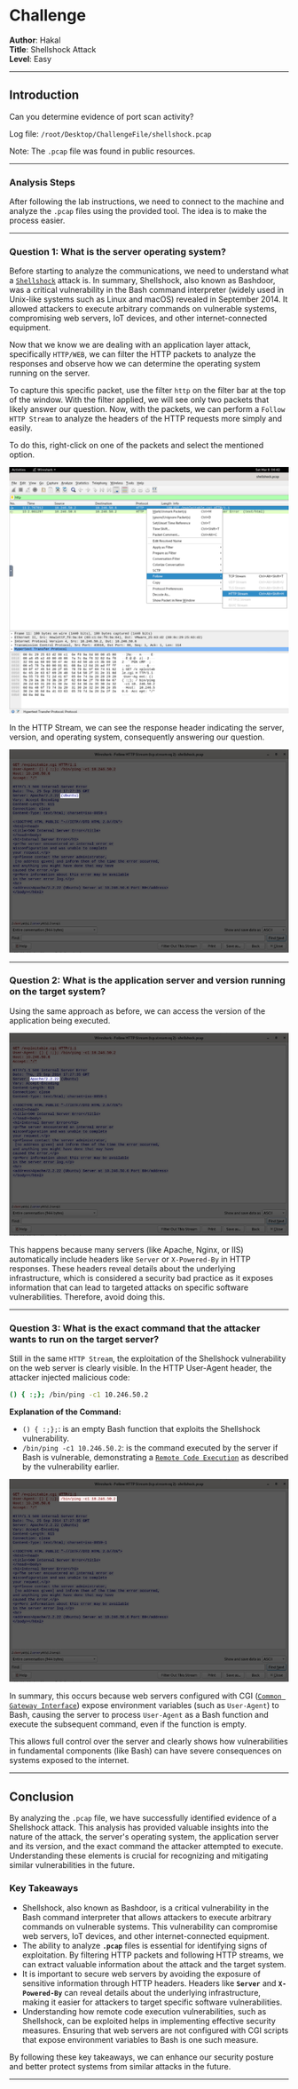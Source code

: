 # **Challenge**

**Author**: Hakal  
**Title**: Shellshock Attack  
**Level**: Easy

---

## Introduction

Can you determine evidence of port scan activity?

Log file: `/root/Desktop/ChallengeFile/shellshock.pcap`

Note: The `.pcap` file was found in public resources.

---

### Analysis Steps

After following the lab instructions, we need to connect to the machine and analyze the `.pcap` files using the provided tool. The idea is to make the process easier.

---

### Question 1: What is the server operating system?

Before starting to analyze the communications, we need to understand what a [`Shellshock`](https://en.wikipedia.org/wiki/Shellshock_(software_bug)) attack is. In summary, Shellshock, also known as Bashdoor, was a critical vulnerability in the Bash command interpreter (widely used in Unix-like systems such as Linux and macOS) revealed in September 2014. It allowed attackers to execute arbitrary commands on vulnerable systems, compromising web servers, IoT devices, and other internet-connected equipment.

Now that we know we are dealing with an application layer attack, specifically `HTTP/WEB`, we can filter the HTTP packets to analyze the responses and observe how we can determine the operating system running on the server.

To capture this specific packet, use the filter `http` on the filter bar at the top of the window. With the filter applied, we will see only two packets that likely answer our question. Now, with the packets, we can perform a `Follow HTTP Stream` to analyze the headers of the HTTP requests more simply and easily.

To do this, right-click on one of the packets and select the mentioned option.

![Following HTTP Stream](1.png)

In the HTTP Stream, we can see the response header indicating the server, version, and operating system, consequently answering our question.

![Operating System](2.png)

---

### Question 2: What is the application server and version running on the target system?

Using the same approach as before, we can access the version of the application being executed.

![Server Application](3.png)

This happens because many servers (like Apache, Nginx, or IIS) automatically include headers like `Server` or `X-Powered-By` in HTTP responses. These headers reveal details about the underlying infrastructure, which is considered a security bad practice as it exposes information that can lead to targeted attacks on specific software vulnerabilities. Therefore, avoid doing this.

---

### Question 3: What is the exact command that the attacker wants to run on the target server?

Still in the same `HTTP Stream`, the exploitation of the Shellshock vulnerability on the web server is clearly visible. In the HTTP User-Agent header, the attacker injected malicious code:

```bash
() { :;}; /bin/ping -c1 10.246.50.2
```

**Explanation of the Command:**

- `() { :;};`: is an empty Bash function that exploits the Shellshock vulnerability.
- `/bin/ping -c1 10.246.50.2`: is the command executed by the server if Bash is vulnerable, demonstrating a [`Remote Code Execution`](https://en.wikipedia.org/wiki/Arbitrary_code_execution) as described by the vulnerability earlier.

![Shellshock Attack](4.png)

In summary, this occurs because web servers configured with CGI ([`Common Gateway Interface`](https://en.wikipedia.org/wiki/Common_Gateway_Interface)) expose environment variables (such as `User-Agent`) to Bash, causing the server to process `User-Agent` as a Bash function and execute the subsequent command, even if the function is empty.

This allows full control over the server and clearly shows how vulnerabilities in fundamental components (like Bash) can have severe consequences on systems exposed to the internet.

---

## Conclusion

By analyzing the `.pcap` file, we have successfully identified evidence of a Shellshock attack. This analysis has provided valuable insights into the nature of the attack, the server's operating system, the application server and its version, and the exact command the attacker attempted to execute. Understanding these elements is crucial for recognizing and mitigating similar vulnerabilities in the future.

### Key Takeaways

- Shellshock, also known as Bashdoor, is a critical vulnerability in the Bash command interpreter that allows attackers to execute arbitrary commands on vulnerable systems. This vulnerability can compromise web servers, IoT devices, and other internet-connected equipment.
- The ability to analyze **`.pcap`** files is essential for identifying signs of exploitation. By filtering HTTP packets and following HTTP streams, we can extract valuable information about the attack and the target system.
- It is important to secure web servers by avoiding the exposure of sensitive information through HTTP headers. Headers like **`Server`** and **`X-Powered-By`** can reveal details about the underlying infrastructure, making it easier for attackers to target specific software vulnerabilities.
- Understanding how remote code execution vulnerabilities, such as Shellshock, can be exploited helps in implementing effective security measures. Ensuring that web servers are not configured with CGI scripts that expose environment variables to Bash is one such measure.

By following these key takeaways, we can enhance our security posture and better protect systems from similar attacks in the future.

---
